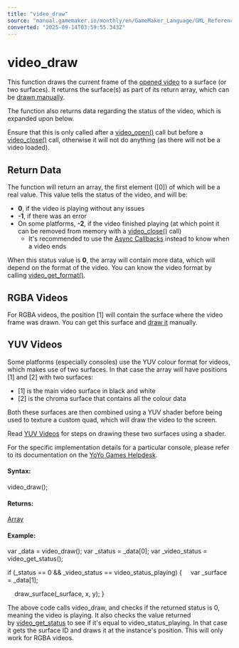 ```yaml
---
title: "video_draw"
source: "manual.gamemaker.io/monthly/en/GameMaker_Language/GML_Reference/Drawing/Videos/video_draw.htm"
converted: "2025-09-14T03:59:55.343Z"
---
```


# video\_draw

This function draws the current frame of the [opened video](video_open.md) to a surface (or two surfaces). It returns the surface(s) as part of its return array, which can be [drawn manually](../Surfaces/draw_surface.md).

The function also returns data regarding the status of the video, which is expanded upon below.

Ensure that this is only called after a [video\_open()](video_open.md) call but before a [video\_close()](video_close.md) call, otherwise it will not do anything (as there will not be a video loaded).

## Return Data

The function will return an array, the first element (\[0\]) of which will be a real value. This value tells the status of the video, and will be:

-   **0**, if the video is playing without any issues
-   **\-1**, if there was an error
-   On some platforms, **\-2**, if the video finished playing (at which point it can be removed from memory with a [video\_close()](video_close.md) call)
    -   It's recommended to use the [Async Callbacks](Videos.htm#h) instead to know when a video ends

When this status value is **0**, the array will contain more data, which will depend on the format of the video. You can know the video format by calling [video\_get\_format()](video_get_format.md).

## RGBA Videos

For RGBA videos, the position \[1\] will contain the surface where the video frame was drawn. You can get this surface and [draw it](../Surfaces/draw_surface.md) manually.

## YUV Videos

Some platforms (especially consoles) use the YUV colour format for videos, which makes use of two surfaces. In that case the array will have positions \[1\] and \[2\] with two surfaces:

-   \[1\] is the main video surface in black and white
-   \[2\] is the chroma surface that contains all the colour data

Both these surfaces are then combined using a YUV shader before being used to texture a custom quad, which will draw the video to the screen.

Read [YUV Videos](YUV_Videos.md) for steps on drawing these two surfaces using a shader.

For the specific implementation details for a particular console, please refer to its documentation on the [YoYo Games Helpdesk](https://help.gamemaker.io/hc/en-us/).

#### Syntax:

video\_draw();

#### Returns:

[Array](../../../../../../../GameMaker_Language/GML_Overview/Arrays.md)

#### Example:

var \_data = video\_draw();
var \_status = \_data\[0\];
var \_video\_status = video\_get\_status();

if (\_status == 0 && \_video\_status == video\_status\_playing)
{
    var \_surface = \_data\[1\];

    draw\_surface(\_surface, x, y);
}

The above code calls video\_draw, and checks if the returned status is 0, meaning the video is playing. It also checks the value returned by [video\_get\_status](video_get_status.md) to see if it's equal to video\_status\_playing. In that case it gets the surface ID and draws it at the instance's position. This will only work for RGBA videos.